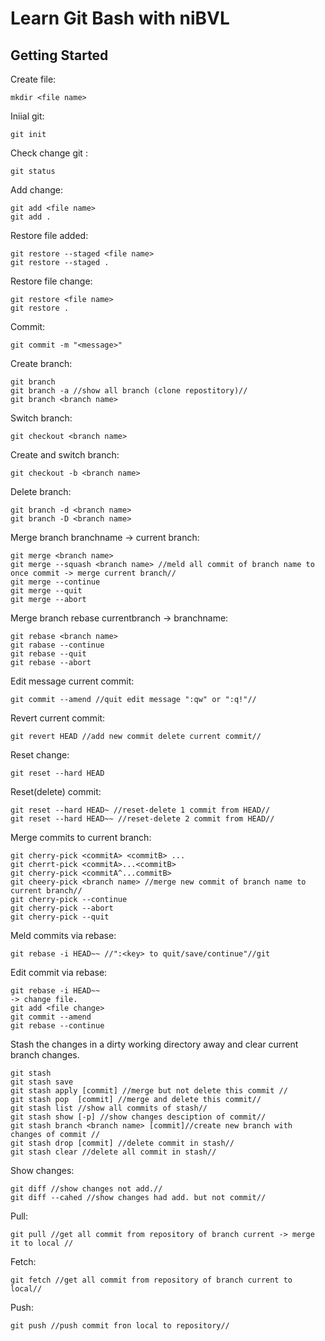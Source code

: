 # Learn Git Bash with niBVL
## Getting Started
Create file:

    mkdir <file name>

Iniial git: 

    git init

Check change git :

    git status

Add change:

    git add <file name> 
    git add .

Restore file added:

    git restore --staged <file name>
    git restore --staged .

Restore file change:

    git restore <file name>
    git restore .

Commit:

    git commit -m "<message>"

Create branch:

    git branch 
    git branch -a //show all branch (clone repostitory)//
    git branch <branch name>

Switch branch:

    git checkout <branch name>

Create and switch branch:

    git checkout -b <branch name>

Delete branch:

    git branch -d <branch name>
    git branch -D <branch name>

Merge branch branchname -> current branch:

    git merge <branch name>
    git merge --squash <branch name> //meld all commit of branch name to once commit -> merge current branch//
    git merge --continue 
    git merge --quit
    git merge --abort


Merge branch rebase currentbranch -> branchname:

    git rebase <branch name>
    git rabase --continue
    git rebase --quit
    git rebase --abort

Edit message current commit:

    git commit --amend //quit edit message ":qw" or ":q!"//

Revert current commit:

    git revert HEAD //add new commit delete current commit//

Reset change:

    git reset --hard HEAD

Reset(delete) commit:

    git reset --hard HEAD~ //reset-delete 1 commit from HEAD//
    git reset --hard HEAD~~ //reset-delete 2 commit from HEAD//

Merge commits to current branch:

    git cherry-pick <commitA> <commitB> ...
    git cherrt-pick <commitA>...<commitB>
    git cherry-pick <commitA^...commitB>
    git cheery-pick <branch name> //merge new commit of branch name to current branch//
    git cherry-pick --continue
    git cherry-pick --abort
    git cherry-pick --quit

Meld commits via rebase:

    git rebase -i HEAD~~ //":<key> to quit/save/continue"//git

Edit commit via rebase:

    git rebase -i HEAD~~
    -> change file.
    git add <file change>
    git commit --amend
    git rebase --continue

Stash the changes in a dirty working directory away and clear current branch changes.

    git stash 
    git stash save
    git stash apply [commit] //merge but not delete this commit //
    git stash pop  [commit] //merge and delete this commit//
    git stash list //show all commits of stash//
    git stash show [-p] //show changes desciption of commit//
    git stash branch <branch name> [commit]//create new branch with changes of commit //
    git stash drop [commit] //delete commit in stash//
    git stash clear //delete all commit in stash//

Show changes:

    git diff //show changes not add.//
    git diff --cahed //show changes had add. but not commit//

Pull:

    git pull //get all commit from repository of branch current -> merge it to local //

Fetch:

    git fetch //get all commit from repository of branch current to local//

Push:

    git push //push commit fron local to repository//
